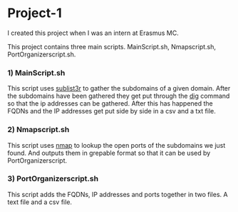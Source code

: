 # Project-1

I created this project when I was an intern at Erasmus MC.

This project contains three main scripts. MainScript.sh, Nmapscript.sh, PortOrganizerscript.sh.

### 1) MainScript.sh

This script uses [sublist3r](https://github.com/aboul3la/Sublist3r) to gather the subdomains of a
given domain. After the subdomains have been gathered they get put through the
[dig](https://linux.die.net/man/1/dig) command so that the ip addresses can be gathered. After this
has happened the FQDNs and the IP addresses get put side by side in a csv and a txt file.

### 2) Nmapscript.sh

This script uses [nmap](https://github.com/nmap/nmap) to lookup the open ports of the subdomains we
just found. And outputs them in grepable format so that it can be used by PortOrganizerscript.

### 3) PortOrganizerscript.sh

This script adds the FQDNs, IP addresses and ports together in two files. A text file and a csv
file.
